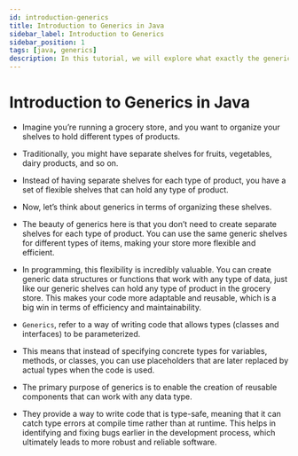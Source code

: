 ```yaml
---
id: introduction-generics
title: Introduction to Generics in Java
sidebar_label: Introduction to Generics
sidebar_position: 1
tags: [java, generics]
description: In this tutorial, we will explore what exactly the generics is and the its importance.
---
```


# Introduction to Generics in Java

- Imagine you’re running a grocery store, and you want to organize your shelves to hold different types of products.

- Traditionally, you might have separate shelves for fruits, vegetables, dairy products, and so on.

- Instead of having separate shelves for each type of product, you have a set of flexible shelves that can hold any type of product.

- Now, let’s think about generics in terms of organizing these shelves. 

- The beauty of generics here is that you don’t need to create separate shelves for each type of product. You can use the same generic shelves for different types of items, making your store more flexible and efficient.

- In programming, this flexibility is incredibly valuable. You can create generic data structures or functions that work with any type of data, just like our generic shelves can hold any type of product in the grocery store. This makes your code more adaptable and reusable, which is a big win in terms of efficiency and maintainability.

- `Generics`, refer to a way of writing code that allows types (classes and interfaces) to be parameterized.

- This means that instead of specifying concrete types for variables, methods, or classes, you can use placeholders that are later replaced by actual types when the code is used.

- The primary purpose of generics is to enable the creation of reusable components that can work with any data type.

- They provide a way to write code that is type-safe, meaning that it can catch type errors at compile time rather than at runtime. This helps in identifying and fixing bugs earlier in the development process, which ultimately leads to more robust and reliable software.
